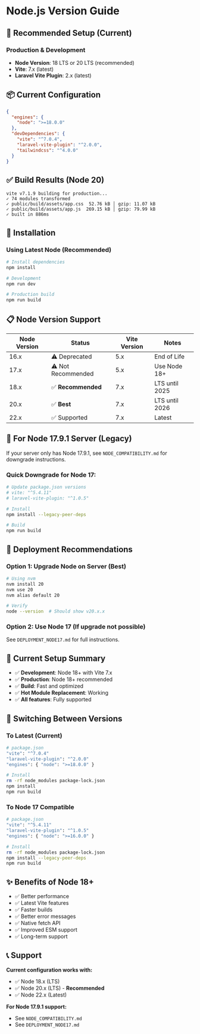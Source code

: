 # Node.js Version Guide

## 🎯 Recommended Setup (Current)

### Production & Development
- **Node Version**: 18 LTS or 20 LTS (recommended)
- **Vite**: 7.x (latest)
- **Laravel Vite Plugin**: 2.x (latest)

## 📦 Current Configuration

```json
{
  "engines": {
    "node": ">=18.0.0"
  },
  "devDependencies": {
    "vite": "^7.0.4",
    "laravel-vite-plugin": "^2.0.0",
    "tailwindcss": "^4.0.0"
  }
}
```

## ✅ Build Results (Node 20)

```
vite v7.1.9 building for production...
✓ 74 modules transformed
✓ public/build/assets/app.css  52.76 kB │ gzip: 11.07 kB
✓ public/build/assets/app.js  269.15 kB │ gzip: 79.99 kB
✓ built in 886ms
```

## 🚀 Installation

### Using Latest Node (Recommended)

```bash
# Install dependencies
npm install

# Development
npm run dev

# Production build
npm run build
```

## 📋 Node Version Support

| Node Version | Status | Vite Version | Notes |
|--------------|--------|--------------|-------|
| 16.x | ⚠️ Deprecated | 5.x | End of Life |
| 17.x | ⚠️ Not Recommended | 5.x | Use Node 18+ |
| 18.x | ✅ **Recommended** | 7.x | LTS until 2025 |
| 20.x | ✅ **Best** | 7.x | LTS until 2026 |
| 22.x | ✅ Supported | 7.x | Latest |

## 🔧 For Node 17.9.1 Server (Legacy)

If your server only has Node 17.9.1, see `NODE_COMPATIBILITY.md` for downgrade instructions.

### Quick Downgrade for Node 17:

```bash
# Update package.json versions
# vite: "^5.4.11"
# laravel-vite-plugin: "^1.0.5"

# Install
npm install --legacy-peer-deps

# Build
npm run build
```

## 🎯 Deployment Recommendations

### Option 1: Upgrade Node on Server (Best)
```bash
# Using nvm
nvm install 20
nvm use 20
nvm alias default 20

# Verify
node --version  # Should show v20.x.x
```

### Option 2: Use Node 17 (If upgrade not possible)
See `DEPLOYMENT_NODE17.md` for full instructions.

## 📝 Current Setup Summary

- ✅ **Development**: Node 18+ with Vite 7.x
- ✅ **Production**: Node 18+ recommended
- ✅ **Build**: Fast and optimized
- ✅ **Hot Module Replacement**: Working
- ✅ **All features**: Fully supported

## 🔄 Switching Between Versions

### To Latest (Current)
```bash
# package.json
"vite": "^7.0.4"
"laravel-vite-plugin": "^2.0.0"
"engines": { "node": ">=18.0.0" }

# Install
rm -rf node_modules package-lock.json
npm install
npm run build
```

### To Node 17 Compatible
```bash
# package.json
"vite": "^5.4.11"
"laravel-vite-plugin": "^1.0.5"
"engines": { "node": ">=16.0.0" }

# Install
rm -rf node_modules package-lock.json
npm install --legacy-peer-deps
npm run build
```

## ✨ Benefits of Node 18+

- ✅ Better performance
- ✅ Latest Vite features
- ✅ Faster builds
- ✅ Better error messages
- ✅ Native fetch API
- ✅ Improved ESM support
- ✅ Long-term support

## 📞 Support

**Current configuration works with:**
- ✅ Node 18.x (LTS)
- ✅ Node 20.x (LTS) - **Recommended**
- ✅ Node 22.x (Latest)

**For Node 17.9.1 support:**
- See `NODE_COMPATIBILITY.md`
- See `DEPLOYMENT_NODE17.md`
